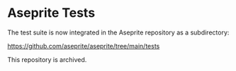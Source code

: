 # Aseprite Tests

The test suite is now integrated in the Aseprite repository as a subdirectory:

https://github.com/aseprite/aseprite/tree/main/tests

This repository is archived.
